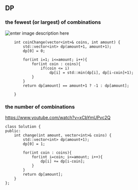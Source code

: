 ## DP

###  the fewest (or largest) of combinations
![enter image description here](https://leetcode.com/media/original_images/322_coin_change_table.png)

``` og
    int coinChange(vector<int>& coins, int amount) {
        std::vector<int> dp(amount+1, amount+1);
        dp[0] = 0;

        for(int i=1; i<=amount; i++){
            for(int coin : coins){
                if(coin <= i)
                    dp[i] = std::min(dp[i], dp[i-coin]+1);
            }
        }
        return dp[amount] == amount+1 ? -1 : dp[amount];
        
    }
```

### the number of combinations
https://www.youtube.com/watch?v=xCbYmUPvc2Q
``` og
class Solution {
public:
    int change(int amount, vector<int>& coins) {
        std::vector<int> dp(amount+1);
        dp[0] = 1;
        
        for(int coin : coins){
            for(int i=coin; i<=amount; i++){
                dp[i] += dp[i-coin];
            }
        }
        return dp[amount];
    }
};
```



